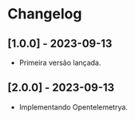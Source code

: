 # Changelog

## [1.0.0] - 2023-09-13

- Primeira versão lançada.

## [2.0.0] - 2023-09-13

- Implementando Opentelemetrya.
